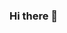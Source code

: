 ### Hi there 👋

<!--
**fernanda-herrera/fernanda-herrera** is a ✨ _special_ ✨ repository because its `README.md` (this file) appears on your GitHub profile.

Here are some ideas to get you started:

- 🔭 I’m currently working on ...
- 🌱 I’m currently learning react, angular, vue, and many more...
- 👯 I’m looking to collaborate on frontend projects
- 🤔 I’m looking for help with frontend projects or UI UX design
- 📫 How to reach me: 
- 😄 Pronouns: ...
- ⚡ Fun fact: ...
-->
